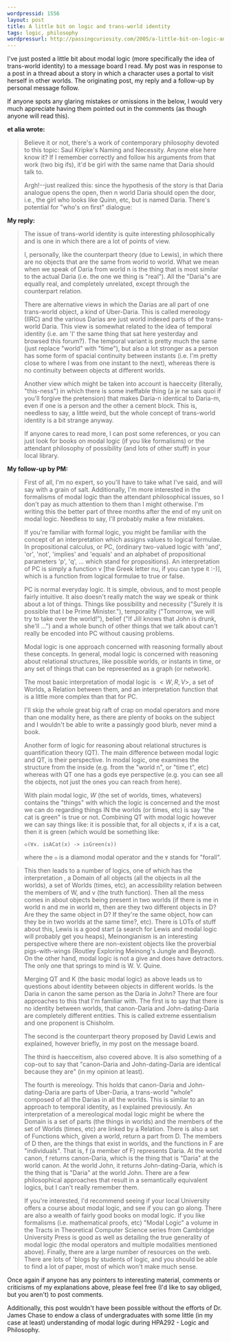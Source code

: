 ```yaml
---
wordpressid: 1556
layout: post
title: A little bit on logic and trans-world identity
tags: logic, philosophy
wordpressurl: http://passingcuriosity.com/2005/a-little-bit-on-logic-and-trans-world-identity/
---
```


I've just posted a little bit about modal logic (more specifically the idea of
trans-world identity) to a message board I read. My post was in response to a
post in a thread about a story in which a character uses a portal to visit
herself in other worlds. The originating post, my reply and a follow-up by
personal message follow.

If anyone spots any glaring mistakes or omissions in the below, I would very
much appreciate having them pointed out in the comments (as though anyone will
read this).

**et alia wrote:**

> Believe it or not, there's a work of contemporary philosophy devoted to this
> topic: Saul Kripke's Naming and Necessity. Anyone else here know it? If I
> remember correctly and follow his arguments from that work (two big ifs),
> it'd be girl with the same name that Daria should talk to.
> 
> Argh!--just realized this: since the hypothesis of the story is that Daria
> analogue opens the open, then n world Daria should open the door, i.e., the
> girl who looks like Quinn, etc, but is named Daria. There's potential for
> "who's on first" dialogue:
> 
> <snip>

**My reply:**

> The issue of trans-world identity is quite interesting philosophically and
> is one in which there are a lot of points of view.
> 
> I, personally, like the counterpart theory (due to Lewis), in which there
> are no objects that are the same from world to world. What we mean when we
> speak of Daria from world n is the thing that is most similar to the actual
> Daria (i.e. the one we thing is "real"). All the "Daria"s are equally real,
> and completely unrelated, except through the counterpart relation.
> 
> There are alternative views in which the Darias are all part of one
> trans-world object, a kind of Uber-Daria. This is called mereology (IIRC)
> and the various Darias are just world indexed parts of the trans-world
> Daria. This view is somewhat related to the idea of temporal identity (i.e.
> am 'I' the same thing that sat here yesterday and browsed this forum?). The
> temporal variant is pretty much the same (just replace "world" with "time"),
> but also a lot stronger as a person has some form of spacial continuity
> between instants (i.e. I'm pretty close to where I was from one instant to
> the next), whereas there is no continuity between objects at different
> worlds.
>
> Another view which might be taken into account is haecceity (literally,
> "this-ness") in which there is some ineffable thing (a je ne sais quoi if
> you'll forgive the pretension) that makes Daria-n identical to Daria-m, even
> if one is a person and the other a cement block. This is, needless to say, a
> little weird, but the whole concept of trans-world identity is a bit strange
> anyway.
> 
> If anyone cares to read more, I can post some references, or you can just
> look for books on modal logic (if you like formalisms) or the attendant
> philosophy of possibility (and lots of other stuff) in your local
> library.

**My follow-up by PM:**

> First of all, I'm no expert, so you'll have to take what I've said, and will
> say with a grain of salt. Additionally, I'm more interested in the
> formalisms of modal logic than the attendant philosophical issues, so I
> don't pay as much attention to them than I might otherwise. I'm writing
> this the better part of three months after the end of my unit on modal
> logic. Needless to say, I'll probably make a few mistakes.
> 
> If you're familiar with formal logic, you might be familiar with the concept
> of an interpretation which assigns values to logical formulae. In
> propositional calculus, or PC, (ordinary two-valued logic with 'and', 'or',
> 'not', 'implies' and 'equals' and an alphabet of propositional parameters
> 'p', 'q', ... which stand for propositions). An interpretation of PC is
> simply a function v [the Greek letter nu, if you can type it :-)], which is
> a function from logical formulae to true or false.
> 
> PC is normal everyday logic. It is simple, obvious, and to most people
> fairly intuitive. It also doesn't really match the way we speak or think
> about a lot of things. Things like possibility and necessity ("Surely it is
> possible that I be Prime Minister."), temporality ("Tomorrow, we will try to
> take over the world!"), belief ("If Jill knows that John is drunk, she'll
> ...") and a whole bunch of other things that we talk about can't really be
> encoded into PC without causing problems.
>
> Modal logic is one approach concerned with reasoning formally about these
> concepts. In general, modal logic is concerned with reasoning about
> relational structures, like possible worlds, or instants in time, or any set
> of things that can be represented as a graph (or network).
>
> The most basic interpretation of modal logic is $<W,R,V>$, a set of
> Worlds, a Relation between them, and an interpretation function that is a
> little more complex than that for PC.
>
> I'll skip the whole great big raft of crap on modal operators and more than
> one modality here, as there are plenty of books on the subject and I
> wouldn't be able to write a passingly good blurb, never mind a book.
>
> Another form of logic for reasoning about relational structures is
> quantification theory (QT). The main difference between modal logic and QT,
> is their perspective. In modal logic, one examines the structure from the
> inside (e.g. from the "world n", or "time t", etc) whereas with QT one has a
> gods eye perspective (e.g. you can see all the objects, not just the ones
> you can reach from here).
>
> With plain modal logic, $W$ (the set of worlds, times, whatevers) contains the
> "things" with which the logic is concerned and the most we can do regarding
> things IN the worlds (or times, etc) is say "the cat is green" is true or
> not. Combining QT with modal logic however we can say things like: it is
> possible that, for all objects x, if x is a cat, then it is green (which
> would be something like:
> 
> `◇(∀x. isACat(x) -> isGreen(x))`
> 
> where the `◇` is a diamond modal operator and the `∀` stands for "forall".

> This then leads to a number of logics, one of which has the interpretation
> <d w="" r="" v="">, a Domain of all objects (all the objects in all the
> worlds), a set of Worlds (times, etc), an accessibility relation between the
> members of W, and v (the truth function). Then all the mess comes in about
> objects being present in two worlds (if there is me in world n and me in
> world m, then are they two different objects in D? Are they the same object
> in D? If they're the same object, how can they be in two worlds at the same
> time?, etc). There is LOTs of stuff about this, Lewis is a good start (a
> search for Lewis and modal logic will probably get you heaps), Meinongianism
> is an interesting perspective where there are non-existent objects like the
> proverbial pigs-with-wings (Routley Exploring Meinong's Jungle and Beyond).
> On the other hand, modal logic is not a give and does have detractors. The
> only one that springs to mind is W. V. Quine.
> 
> Merging QT and K (the basic modal logic) as above leads us to questions
> about identity between objects in different worlds. Is the Daria in canon
> the same person as the Daria in John? There are four approaches to this that
> I'm familiar with. The first is to say that there is no identity between
> worlds, that canon-Daria and John-dating-Daria are completely different
> entities. This is called extreme essentialism and one proponent is Chisholm.
>
> The second is the counterpart theory proposed by David Lewis and explained,
> however briefly, in my post on the message board.
>
> The third is haecceitism, also covered above. It is also something of a
> cop-out to say that "canon-Daria and John-dating-Daria are identical because
> they are" (in my opinion at least).
> 
> The fourth is mereology. This holds that canon-Daria and John-dating-Daria
> are parts of Uber-Daria, a trans-world "whole" composed of all the Darias in
> all the worlds. This is similar to an approach to temporal identity, as I
> explained previously. An interpretation of a mereological modal logic might
> be <d w="" r="" f="" v=""> where the Domain is a set of parts (the things in
> worlds) and the members of the set of Worlds (times, etc) are linked by a
> Relation. There is also a set of Functions which, given a world, return a
> part from D. The members of D then, are the things that exist in worlds, and
> the functions in F are "individuals". That is, f (a member of F) represents
> Daria. At the world canon, f returns canon-Daria, which is the thing that is
> "Daria" at the world canon. At the world John, it returns John-dating-Daria,
> which is the thing that is "Daria" at the world John. There are a few
> philosophical approaches that result in a semantically equivalent logics,
> but I can't really remember them.
>
> If you're interested, I'd recommend seeing if your local University offers a
> course about modal logic, and see if you can go along. There are also a
> wealth of fairly good books on modal logic. If you like formalisms (i.e.
> mathematical proofs, etc) "Modal Logic" a volume in the Tracts in
> Theoretical Computer Science series from Cambridge University Press is good
> as well as detailing the true generality of modal logic (the modal operators
> and multiple modalities mentioned above). Finally, there are a large number
> of resources on the web. There are lots of 'blogs by students of logic, and
> you should be able to find a lot of paper, most of which won't make much
> sense.

Once again if anyone has any pointers to interesting material, comments or
criticisms of my explanations above, please feel free (I'd like to say
obliged, but you aren't) to post comments.

Additionally, this post wouldn't have been possible without the efforts of Dr.
James Chase to endow a class of undergraduates with some little (in my case at
least) understanding of modal logic during HPA292 - Logic and Philosophy.
